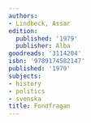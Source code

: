 ```yaml
---
authors:
- Lindbeck, Assar
edition:
  published: '1979'
  publisher: Alba
goodreads: '3114204'
isbn: '9789174582147'
published: '1979'
subjects:
- history
- politics
- svenska
title: Fondfragan
---
```



